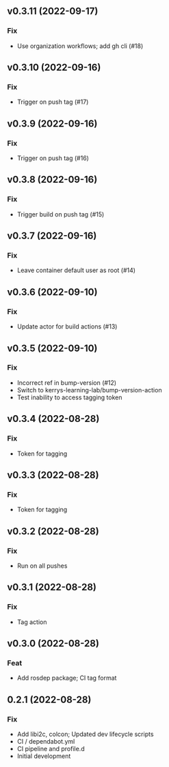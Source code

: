 ## v0.3.11 (2022-09-17)

### Fix

- Use organization workflows; add gh cli (#18)

## v0.3.10 (2022-09-16)

### Fix

- Trigger on push tag (#17)

## v0.3.9 (2022-09-16)

### Fix

- Trigger on push tag (#16)

## v0.3.8 (2022-09-16)

### Fix

- Trigger build on push tag (#15)

## v0.3.7 (2022-09-16)

### Fix

- Leave container default user as root (#14)

## v0.3.6 (2022-09-10)

### Fix

- Update actor for build actions (#13)

## v0.3.5 (2022-09-10)

### Fix

- Incorrect ref in bump-version (#12)
- Switch to kerrys-learning-lab/bump-version-action
- Test inability to access tagging token

## v0.3.4 (2022-08-28)

### Fix

- Token for tagging

## v0.3.3 (2022-08-28)

### Fix

- Token for tagging

## v0.3.2 (2022-08-28)

### Fix

- Run on all pushes

## v0.3.1 (2022-08-28)

### Fix

- Tag action

## v0.3.0 (2022-08-28)

### Feat

- Add rosdep package; CI tag format

## 0.2.1 (2022-08-28)

### Fix

- Add libi2c, colcon; Updated dev lifecycle scripts
- CI / dependabot.yml
- CI pipeline and profile.d
- Initial development
